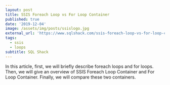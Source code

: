 ```yaml
---
layout: post
title: SSIS Foreach Loop vs For Loop Container
published: true
date: '2019-12-04'
image: /assets/img/posts/ssislogo.jpg
external_url: 'https://www.sqlshack.com/ssis-foreach-loop-vs-for-loop-container/'
tags:
  - ssis
  - loops
subtitle: SQL Shack
---
```

In this article, first, we will briefly describe foreach loops and for loops. Then, we will give an overview of SSIS Foreach Loop Container and For Loop Container. Finally, we will compare these two containers.
